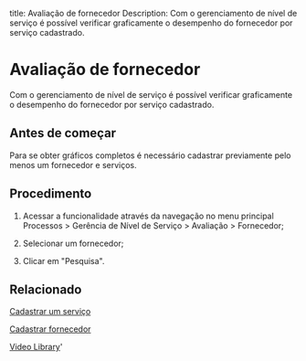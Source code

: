 title: Avaliação de fornecedor
Description: Com o gerenciamento de nível de serviço é possível verificar graficamente o desempenho do fornecedor por serviço cadastrado.
# Avaliação de fornecedor
Com o gerenciamento de nível de serviço é possível verificar graficamente o desempenho do fornecedor por serviço cadastrado.

Antes de começar
----------------

Para se obter gráficos completos é necessário cadastrar previamente pelo menos
um fornecedor e serviços.

Procedimento
------------

1.  Acessar a funcionalidade através da navegação no menu principal Processos \>
    Gerência de Nível de Serviço \> Avaliação \> Fornecedor;

2.  Selecionar um fornecedor;

3.  Clicar em "Pesquisa".

Relacionado
-----------

[Cadastrar um serviço](/pt-br/citsmart-platform-9/processes/portfolio-and-catalog/use/register-a-service.html)

[Cadastrar fornecedor](/pt-br/citsmart-platform-9/processes/portfolio-and-catalog/configuration/register-provider.html)

<i class='fa fa-youtube-play  fa-2x' style='color:#97ce17;vertical-align: middle;'> </i> [Video Library](https://www.youtube.com/playlist?list=PLB5qK2uzf2RO6td7lCM5EzIfRcU2cKLNX)'

<!-- !!! tip "About"

    <b>Product/Version:</b> CITSmart | 9.00 &nbsp;&nbsp;
    <b>Updated:</b>01/16/2021 - Larissa Lourenço
